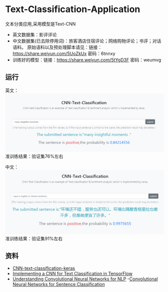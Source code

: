 # Text-Classification-Application
文本分类应用,采用模型是Text-CNN
- 英文数据集：影评评论
- 中文数据集(已去除停用词)：旅客酒店住宿评论；网络购物评论；书评；对话语料。
原始语料以及预处理脚本请见：链接：https://share.weiyun.com/5UoZkUx 密码：6tnnxy
- 训练好的模型：链接：https://share.weiyun.com/5tYgD3F 密码：weumvg
## 运行
英文：
![](https://github.com/yanqiangmiffy/Text-Classification-Application/blob/master/assets/result_en.png)
准训练结果：验证集76%左右

中文：
![](https://github.com/yanqiangmiffy/Text-Classification-Application/blob/master/assets/result_ch.png)
准训练结果：验证集91%左右
## 资料
- [CNN-text-classification-keras](https://github.com/bhaveshoswal/CNN-text-classification-keras)
- [Implementing a CNN for Text Classification in TensorFlow](http://www.wildml.com/2015/12/implementing-a-cnn-for-text-classification-in-tensorflow/)
- [Understanding Convolutional Neural Networks for NLP](http://www.wildml.com/2015/11/understanding-convolutional-neural-networks-for-nlp/)
-[Convolutional Neural Networks for Sentence Classification](https://arxiv.org/abs/1408.5882)
